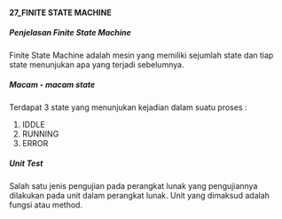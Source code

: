#### 27_FINITE STATE MACHINE
##### Penjelasan Finite State Machine
Finite State Machine adalah mesin yang memiliki sejumlah state dan tiap state menunjukan apa yang terjadi sebelumnya.
##### Macam - macam state
Terdapat 3 state yang menunjukan kejadian dalam suatu proses :
1. IDDLE
2. RUNNING
3. ERROR
##### Unit Test
Salah satu jenis pengujian pada perangkat lunak yang pengujiannya dilakukan pada unit dalam perangkat lunak. Unit yang dimaksud adalah fungsi atau method.
